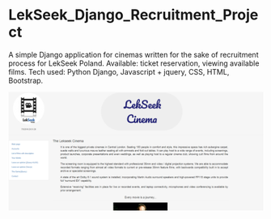 # LekSeek_Django_Recruitment_Project
A simple Django application for cinemas written for the sake of recruitment process for LekSeek Poland.
Available: ticket reservation, viewing available films.
Tech used: Python Django, Javascript + jquery, CSS, HTML, Bootstrap.

![Screenshot](lekseek.png)
